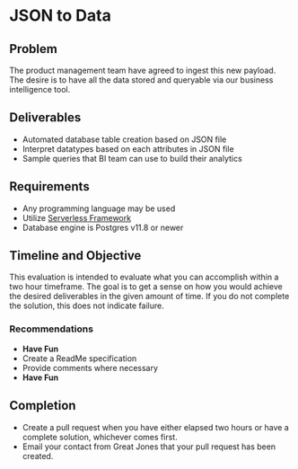 # JSON to Data

## Problem
The product management team have agreed to ingest this new payload. The desire is to have all the data stored and queryable via our business intelligence tool.

## Deliverables
* Automated database table creation based on JSON file
* Interpret datatypes based on each attributes in JSON file
* Sample queries that BI team can use to build their analytics

## Requirements
* Any programming language may be used
* Utilize [Serverless Framework](https://www.serverless.com/)
* Database engine is Postgres v11.8 or newer

## Timeline and Objective
This evaluation is intended to evaluate what you can accomplish within a two hour timeframe. The goal is to get a sense on how you would achieve the desired deliverables in the given amount of time. If you do not complete the solution, this does not indicate failure.
### Recommendations
* **Have Fun**
* Create a ReadMe specification
* Provide comments where necessary
* **Have Fun**

## Completion
* Create a pull request when you have either elapsed two hours or have a complete solution, whichever comes first.
* Email your contact from Great Jones that your pull request has been created.
